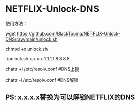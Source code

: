 # NETFLIX-Unlock-DNS

使用方法：

wget https://github.com/BlackTouma/NETFLIX-Unlock-DNS/raw/main/unlock.sh

chmod +x unlock.sh

./unlock.sh x.x.x.x 1.1.1.1 8.8.8.8


chattr +i /etc/resolv.conf	#DNS上锁


chattr -i /etc/resolv.conf	#DNS解锁



## PS: x.x.x.x替换为可以解锁NETFLIX的DNS
